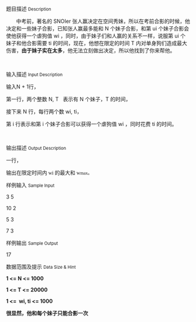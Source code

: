 <div class="panel panel-default">
<div class="area-title">
<span>
题目描述
<small>Description</small>
</span></div>
<div class="panel-body">

<p><span style="">       中考前，著名的 SNOIer 张人赢决定在空间秀妹，所以在考前合影的时候，他决定和一些妹子合影，已知张人赢最多能和 N 个妹子合影，和<span style="">第 </span><span style="">ui </span><span style="">个妹子</span>合影会使他获得一个虐狗值 wi ，同时，由于妹子们和人赢的关系不一样，说服第 ui 个妹子和他合影需要 ti 的时间，现在，他想在限定的时间 T 内对单身狗们造成最大伤害，</span><span style=""><strong>由于妹子实在太多</strong></span><span style="">，他无法立刻做出决定，所以他找到了你来帮他。</span></p><p><br></p>

</div>
</div>

<div class="panel panel-default">
<div class="area-title">
<span>
输入描述
<small>Input Description</small>
</span></div>
<div class="panel-body">
<p><span style="">输入N + 1行，</span></p><p><span style="">第一行，两个整数 N, T   表示有 N 个妹子，T 的时间，</span></p><p><span style="">接下来 N 行，每行两个数 wi, ti，</span></p><p><span style="">第 i 行表示和第 i 个妹子合影可以获得一个虐狗值 wi ，同时花费 ti 的时间。</span></p><p><br></p>

</div>
</div>
<div  class="panel panel-default">
<div class="area-title">
<span>
输出描述
<small>Output Description</small>
</span></div>
<div class="panel-body">

<p><span style="FONT-FAMILY: 微软雅黑, &#39;Microsoft YaHei&#39;">一行，</span></p><p><span style="FONT-FAMILY: 微软雅黑, &#39;Microsoft YaHei&#39;">输出在限定时间内 wi 的最大和 w<span style="FONT-SIZE: 12px; FONT-FAMILY: 微软雅黑, &#39;Microsoft YaHei&#39;">max。</span></span><br/></p>

</div>
</div>


<div class="panel panel-default">
<div class="area-title">
<span>
样例输入
<small>Sample Input</small>
</span></div>
<div class="panel-body">
<p>3 5</p><p>10 2</p><p>5 3</p><p>7 3</p>

</div>
</div>

<div class="panel panel-default">
<div class="area-title">
<span>
样例输出
<small>Sample Output</small>
</span></div>
<div class="panel-body">
<p>17</p>

</div>
</div>

<div class="panel panel-default">
<div class="area-title">
<span>
数据范围及提示
<small>Data Size & Hint</small>
</span></div>
<div class="panel-body">
<p><strong style=""><span style="">1 &lt;= N &lt;= 1000<br></span></strong></p><p><strong style=""><span style="">1 &lt;= T &lt;= 20000</span></strong></p><p><strong style=""><span style=""><span style="">1 &lt;=  wi, ti &lt;= 1000</span></span></strong></p><p><strong style=""><span style=""><span style="">很显然，他和每个妹子只能合影一次</span></span></strong></p>
</div>
</div>